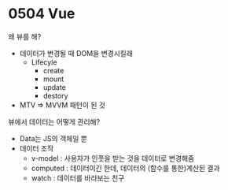 # 0504 Vue

왜 뷰를 해?

- 데이터가 변경될 때 DOM을 변경시킬래
  - Lifecyle
    - create
    - mount
    - update
    - destory
- MTV => MVVM 패턴이 된 것

뷰에서 데이터는 어떻게 관리해?

- Data는 JS의 객체일 뿐
- 데이터 조작
  - v-model : 사용자가 인풋을 받는 것을 데이터로 변경해줌
  - computed : 데이터이긴 한데, 데이터의 (함수를 통한)계산된 결과
  - watch : 데이터를 바라보는 친구 